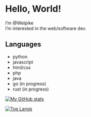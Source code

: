 # Hello, World!

I’m @Welpike  
I’m interested in the web/software dev.

## Languages
- python
- javascript
- html/css
- php
- java
- go (in progress)
- rust (in progress)

[![My GitHub stats](https://github-readme-stats.vercel.app/api?username=Welpike&show_icons=true&theme=radical)](https://github.com/Welpike)

[![Top Langs](https://github-readme-stats.vercel.app/api/top-langs/?username=Welpike&hide=html&layout=compact)](https://github.com/Welpike)
